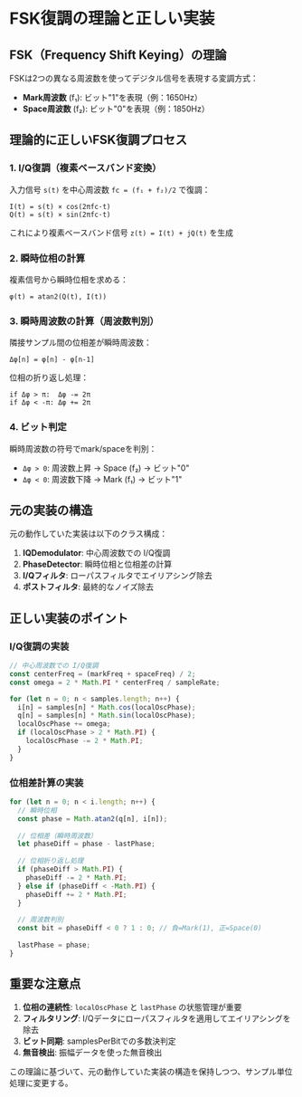 # FSK復調の理論と正しい実装

## FSK（Frequency Shift Keying）の理論

FSKは2つの異なる周波数を使ってデジタル信号を表現する変調方式：
- **Mark周波数** (f₁): ビット"1"を表現（例：1650Hz）
- **Space周波数** (f₂): ビット"0"を表現（例：1850Hz）

## 理論的に正しいFSK復調プロセス

### 1. I/Q復調（複素ベースバンド変換）
入力信号 `s(t)` を中心周波数 `fc = (f₁ + f₂)/2` で復調：

```
I(t) = s(t) × cos(2πfc·t)
Q(t) = s(t) × sin(2πfc·t)
```

これにより複素ベースバンド信号 `z(t) = I(t) + jQ(t)` を生成

### 2. 瞬時位相の計算
複素信号から瞬時位相を求める：

```
φ(t) = atan2(Q(t), I(t))
```

### 3. 瞬時周波数の計算（周波数判別）
隣接サンプル間の位相差が瞬時周波数：

```
Δφ[n] = φ[n] - φ[n-1]
```

位相の折り返し処理：
```
if Δφ > π:  Δφ -= 2π
if Δφ < -π: Δφ += 2π
```

### 4. ビット判定
瞬時周波数の符号でmark/spaceを判別：
- `Δφ > 0`: 周波数上昇 → Space (f₂) → ビット"0" 
- `Δφ < 0`: 周波数下降 → Mark (f₁) → ビット"1"

## 元の実装の構造

元の動作していた実装は以下のクラス構成：

1. **IQDemodulator**: 中心周波数での I/Q復調
2. **PhaseDetector**: 瞬時位相と位相差の計算
3. **I/Qフィルタ**: ローパスフィルタでエイリアシング除去
4. **ポストフィルタ**: 最終的なノイズ除去

## 正しい実装のポイント

### I/Q復調の実装
```typescript
// 中心周波数での I/Q復調
const centerFreq = (markFreq + spaceFreq) / 2;
const omega = 2 * Math.PI * centerFreq / sampleRate;

for (let n = 0; n < samples.length; n++) {
  i[n] = samples[n] * Math.cos(localOscPhase);
  q[n] = samples[n] * Math.sin(localOscPhase);
  localOscPhase += omega;
  if (localOscPhase > 2 * Math.PI) {
    localOscPhase -= 2 * Math.PI;
  }
}
```

### 位相差計算の実装
```typescript
for (let n = 0; n < i.length; n++) {
  // 瞬時位相
  const phase = Math.atan2(q[n], i[n]);
  
  // 位相差（瞬時周波数）
  let phaseDiff = phase - lastPhase;
  
  // 位相折り返し処理
  if (phaseDiff > Math.PI) {
    phaseDiff -= 2 * Math.PI;
  } else if (phaseDiff < -Math.PI) {
    phaseDiff += 2 * Math.PI;
  }
  
  // 周波数判別
  const bit = phaseDiff < 0 ? 1 : 0; // 負=Mark(1), 正=Space(0)
  
  lastPhase = phase;
}
```

## 重要な注意点

1. **位相の連続性**: `localOscPhase` と `lastPhase` の状態管理が重要
2. **フィルタリング**: I/Qデータにローパスフィルタを適用してエイリアシングを除去
3. **ビット同期**: samplesPerBitでの多数決判定
4. **無音検出**: 振幅データを使った無音検出

この理論に基づいて、元の動作していた実装の構造を保持しつつ、サンプル単位処理に変更する。